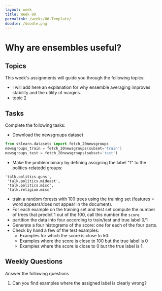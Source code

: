 ```yaml
---
layout: week
title: Week 00
permalink: /weeks/00-Template/
doodle: /doodle.png
---
```


# Why are ensembles useful?

## Topics

This week's assignments will guide you through the following topics:
* I will add here an explanation for why ensemble averaging improves stability and the utility of margins.
* topic 2

## Tasks

Complete the following tasks:
* Download the newsgroups dataset
```py
from sklearn.datasets import fetch_20newsgroups
newsgroups_train = fetch_20newsgroups(subset='train')
newsgroups_test = fetch_20newsgroups(subset='test')
```
* Make the problem binary by defining assigning the label "1" to the politics-relatedd groups:
```
'talk.politics.guns',
 'talk.politics.mideast',
 'talk.politics.misc',
 'talk.religion.misc'
 ```
 * train a random forests with 100 trees using the training set (features = word appears/does not appear in the document).
 * For each example on the training set and test set compute the number of trees that predict 1 out of the 100, call this number the `score`.
 * partition the data into four according to train/test and true label 0/1
 * Generate a four histograms of the score: one for each of the four parts.
 * Check by hand a few of the test examples: 
    * Examples for which the score is close to 50.
    * Examples where the score is close to 100 but the true label is 0
    * Examples where the score is close to 0 but the true label is 1.
## Weekly Questions

Answer the following questions
1. Can you find examples where the assigned label is clearly wrong?

